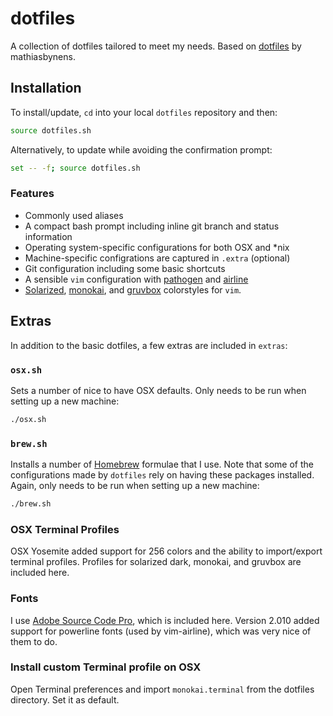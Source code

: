 # dotfiles
A collection of dotfiles tailored to meet my needs. Based on [dotfiles](https://github.com/mathiasbynens/dotfiles) by mathiasbynens.

## Installation
To install/update, `cd` into your local `dotfiles` repository and then:

```bash
source dotfiles.sh
```

Alternatively, to update while avoiding the confirmation prompt:

```bash
set -- -f; source dotfiles.sh
```

### Features
* Commonly used aliases
* A compact bash prompt including inline git branch and status information
* Operating system-specific configurations for both OSX and \*nix
* Machine-specific configrations are captured in `.extra` (optional)
* Git configuration including some basic shortcuts
* A sensible `vim` configuration with [pathogen](https://github.com/tpope/vim-pathogen) and [airline](https://github.com/vim-airline/vim-airline)
* [Solarized](http://ethanschoonover.com/solarized), [monokai](https://github.com/sickill/vim-monokai), and [gruvbox](https://github.com/morhetz/gruvbox) colorstyles for `vim`.

## Extras
In addition to the basic dotfiles, a few extras are included in `extras`:

### `osx.sh`
Sets a number of nice to have OSX defaults. Only needs to be run when setting up a new machine:

```bash
./osx.sh
```

### `brew.sh`
Installs a number of [Homebrew](http://brew.sh) formulae that I use. Note that some of the configurations made by `dotfiles` rely on having these packages installed. Again, only needs to be run when setting up a new machine:

```bash
./brew.sh
```

### OSX Terminal Profiles 
OSX Yosemite added support for 256 colors and the ability to import/export terminal profiles. Profiles for solarized dark, monokai, and gruvbox are included here.

### Fonts
I use [Adobe Source Code Pro](https://github.com/adobe-fonts/source-code-pro), which is included here. Version 2.010 added support for powerline fonts (used by vim-airline), which was very nice of them to do.

### Install custom Terminal profile on OSX

Open Terminal preferences and import ```monokai.terminal``` from the dotfiles directory. Set it as default.

